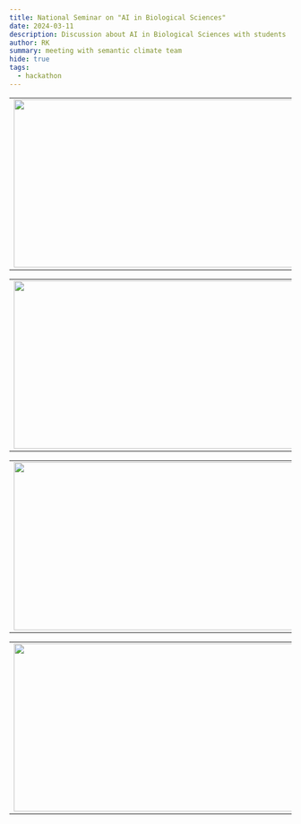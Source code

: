 ```yaml
---
title: National Seminar on "AI in Biological Sciences" 
date: 2024-03-11
description: Discussion about AI in Biological Sciences with students
author: RK
summary: meeting with semantic climate team
hide: true
tags:
  - hackathon
---
```



<table>
<tr>
<td><img src='{{ "/static/img/photo/arsd1.jpg" | url }}' width="500" height="300"></td>
<td><img src='{{ "/static/img/photo/arsd4.jpg" | url }}' width="500" height="300"></td>
</tr>   
</table>

<table>
<tr>
<td><img src='{{ "/static/img/photo/arsd2.jpg" | url }}' width="500" height="300"></td>
<td><img src='{{ "/static/img/photo/arsd3.jpg" | url }}' width="500" height="300"></td>
</tr>   
</table>

<table>
<tr>
<td><img src='{{ "/static/img/photo/arsd5.jpg" | url }}' width="500" height="300"></td>
<td><img src='{{ "/static/img/photo/arsd6.jpg" | url }}' width="500" height="300"></td>
</tr>   
</table>

<table>
<tr>
<td><img src='{{ "/static/img/photo/arsd9.jpg" | url }}' width="500" height="300"></td>
<td><img src='{{ "/static/img/photo/arsd10.jpg" | url }}' width="500" height="300"></td>
</tr>   
</table>